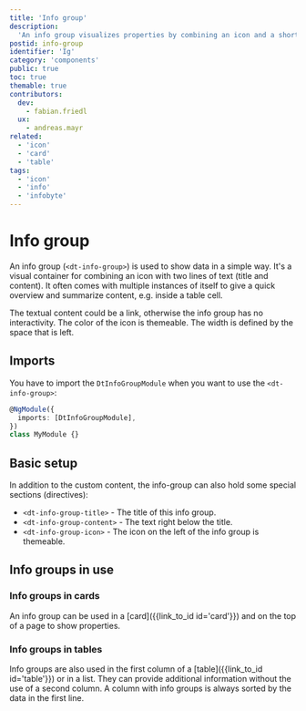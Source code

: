 ```yaml
---
title: 'Info group'
description:
  'An info group visualizes properties by combining an icon and a short text.'
postid: info-group
identifier: 'Ig'
category: 'components'
public: true
toc: true
themable: true
contributors:
  dev:
    - fabian.friedl
  ux:
    - andreas.mayr
related:
  - 'icon'
  - 'card'
  - 'table'
tags:
  - 'icon'
  - 'info'
  - 'infobyte'
---
```


# Info group

An info group (`<dt-info-group>`) is used to show data in a simple way. It's a
visual container for combining an icon with two lines of text (title and
content). It often comes with multiple instances of itself to give a quick
overview and summarize content, e.g. inside a table cell.

<docs-source-example example="InfoGroupDefaultExample"></docs-source-example>

The textual content could be a link, otherwise the info group has no
interactivity. The color of the icon is themeable. The width is defined by the
space that is left.

## Imports

You have to import the `DtInfoGroupModule` when you want to use the
`<dt-info-group>`:

```typescript
@NgModule({
  imports: [DtInfoGroupModule],
})
class MyModule {}
```

## Basic setup

In addition to the custom content, the info-group can also hold some special
sections (directives):

- `<dt-info-group-title>` - The title of this info group.
- `<dt-info-group-content>` - The text right below the title.
- `<dt-info-group-icon>` - The icon on the left of the info group is themeable.

## Info groups in use

### Info groups in cards

An info group can be used in a [card]({{link_to_id id='card'}}) and on the top
of a page to show properties.

<docs-source-example example="InfoCardInCardExample" fullwidth="true"></docs-source-example>

### Info groups in tables

Info groups are also used in the first column of a
[table]({{link_to_id id='table'}}) or in a list. They can provide additional
information without the use of a second column. A column with info groups is
always sorted by the data in the first line.

<docs-source-example example="TableWithInfoGroupCellExample" fullwidth="true"></docs-source-example>

<docs-source-example example="TreeTableDefaultExample" fullwidth="true"></docs-source-example>
